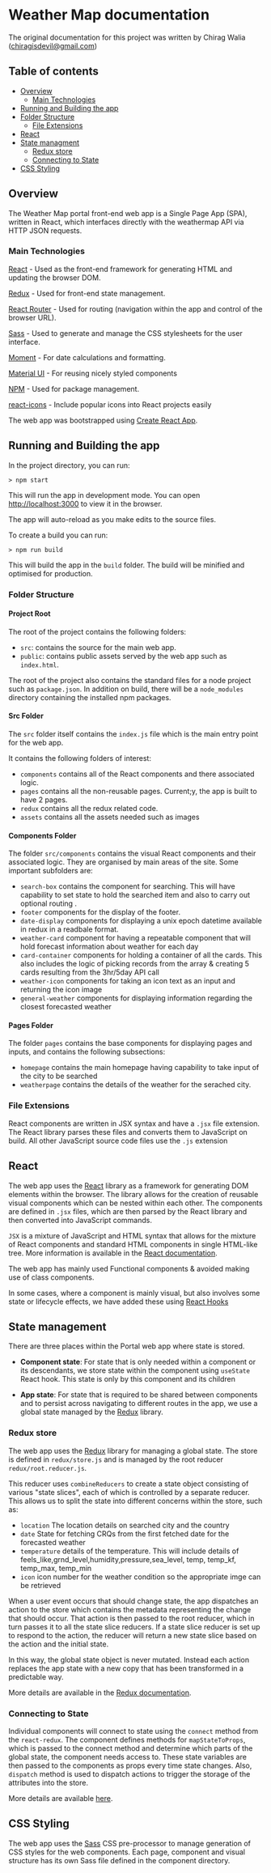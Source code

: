 # Weather Map documentation

The original documentation for this project was written by Chirag Walia (chiragisdevil@gmail.com)

## Table of contents

* [Overview](#overview)
  + [Main Technologies](#main-technologies)
* [Running and Building the app](#Running-and-Building-the-app)
* [Folder Structure](#folder-structure)
  + [File Extensions](#file-extensions)
* [React](#react)
* [State managment](#state-managment)
  + [Redux store](#redux-store)
  + [Connecting to State](#connecting-to-state)
* [CSS Styling](#css-styling)

## Overview

The Weather Map portal front-end web app is a Single Page App (SPA), written in React, which interfaces directly with the weathermap API via HTTP JSON requests.



### Main Technologies

[React](https://reactjs.org/) - Used as the front-end framework for generating HTML and updating the browser DOM.

[Redux](https://redux.js.org/) - Used for front-end state management.

[React Router](https://reactrouter.com/web/guides/philosophy) - Used for routing (navigation within the app and control of the browser URL).

[Sass](https://sass-lang.com/) - Used to generate and manage the CSS stylesheets for the user interface.

[Moment](https://momentjs.com/) - For date calculations and formatting.

[Material UI](https://material-ui.com/) - For reusing nicely styled components

[NPM](https://www.npmjs.com/) - Used for package management.

[react-icons](https://www.npmjs.com/package/react-icons) - Include popular icons into React projects easily 

The web app was bootstrapped using [Create React App](https://create-react-app.dev/). 

## Running and Building the app

In the project directory, you can run:

`> npm start`

This will run the app in development mode. You can open [http://localhost:3000](http://localhost:3000) to view it in the browser.

The app will auto-reload as you make edits to the source files.

To create a build you can run:

`> npm run build` 

This will build the app in the `build` folder. The build will be minified and optimised for production.

### Folder Structure

#### Project Root

The root of the project contains the following folders:

- `src`: contains the source for the main web app.
- `public`: contains public assets served by the web app such as `index.html`.

The root of the project also contains the standard files for a node project such as `package.json`. In addition on build, there will be a `node_modules` directory containing the installed npm packages.

#### Src Folder

The `src` folder itself contains the `index.js` file which is the main entry point for the web app.

It contains the following folders of interest:

- `components` contains all of the React components and there associated logic.
- `pages` contains all the non-reusable pages. Current;y, the app is built to have 2 pages.
- `redux` contains all the redux related code. 
- `assets` contains all the assets needed such as images

#### Components Folder

The folder `src/components` contains the visual React components and their associated logic. They are organised by main areas of the site. Some important subfolders are:

- `search-box` contains the component for searching. This will have capability to set state to hold the searched item and also to carry out optional routing .
- `footer` components for the display of the footer.
- `date-display` components for displaying a unix epoch datetime available in redux in a readbale format.
- `weather-card` component for having a repeatable component that will hold forecast information about weather for each day
- `card-container` components for holding a container of all the cards. This also includes the logic of picking records from the array & creating 5 cards resulting from the 3hr/5day API call
- `weather-icon` components for taking an icon text as an input and returning the icon image
- `general-weather` components for displaying information regarding the closest forecasted weather

#### Pages Folder

The folder `pages` contains the base components for displaying pages and inputs, and contains the following subsections:

- `homepage` contains the main homepage having capability to take input of the city to be searched
- `weatherpage` contains the details of the weather for the serached city.

### File Extensions

React components are written in JSX syntax and have a `.jsx` file extension. The React library parses these files and converts them to JavaScript on build. All other JavaScript source code files use the `.js` extension

## React

The web app uses the [React](https://reactjs.org/) library as a framework for generating DOM elements within the browser. The library allows for the creation of reusable visual components which can be nested within each other. The components are defined in `.jsx` files, which are then parsed by the React library and then converted into JavaScript commands.

`JSX` is a mixture of JavaScript and HTML syntax that allows for the mixture of React components and standard HTML components in single HTML-like tree. More information is available in the [React documentation](https://reactjs.org/). 

The web app has mainly used Functional components & avoided making use of class components.

In some cases, where a component is mainly visual, but also involves some state or lifecycle effects, we have added these using [React Hooks](https://reactjs.org/docs/hooks-intro.html)

## State management

There are three places within the Portal web app where state is stored.

- **Component state**: For state that is only needed within a component or its descendants, we store state within the component using `useState` React hook. This state is only by this component and its children

- **App state**: For state that is required to be shared between components and to persist across navigating to different routes in the app, we use a global state managed by the [Redux](https://redux.js.org/) library. 

### Redux store

The web app uses the [Redux](https://redux.js.org/) library for managing a global state. The store is defined in `redux/store.js` and is managed by the root reducer `redux/root.reducer.js`.

This reducer uses `combineReducers` to create a state object consisting of various "state slices", each of which is controlled by a separate reducer. This allows us to split the state into different concerns within the store, such as:

- `location` The location details on searched city and the country 
- `date` State for fetching CRQs from the first fetched date for the forecasted weather
- `temperature` details of the temperature. This will include details of feels_like,grnd_level,humidity,pressure,sea_level, temp, temp_kf, temp_max, temp_min
- `icon` icon number for the weather condition so the appropriate imge can be retrieved

When a user event occurs that should change state, the app dispatches an action to the store which contains the metadata representing the change that should occur. That action is then passed to the root reducer, which in turn passes it to all the state slice reducers. If a state slice reducer is set up to respond to the action, the reducer will return a new state slice based on the action and the initial state.

In this way, the global state object is never mutated. Instead each action replaces the app state with a new copy that has been transformed in a predictable way.

More details are available in the [Redux documentation](https://redux.js.org/introduction/getting-started).

### Connecting to State

Individual components will connect to state using the `connect` method from the `react-redux`. The component defines methods for `mapStateToProps`, which is passed to the connect method and determine which parts of the global state,  the component needs access to. These state variables are then passed to the components as props every time state changes. Also, `dispatch` method is used to dispatch actions to trigger the storage of the attributes into the store.

More details are available [here](https://redux.js.org/basics/usage-with-react).

## CSS Styling

The web app uses the [Sass](https://sass-lang.com/) CSS pre-processor to manage generation of CSS styles for the web components. Each page, component and visual structure has its own Sass file defined in the component directory. 